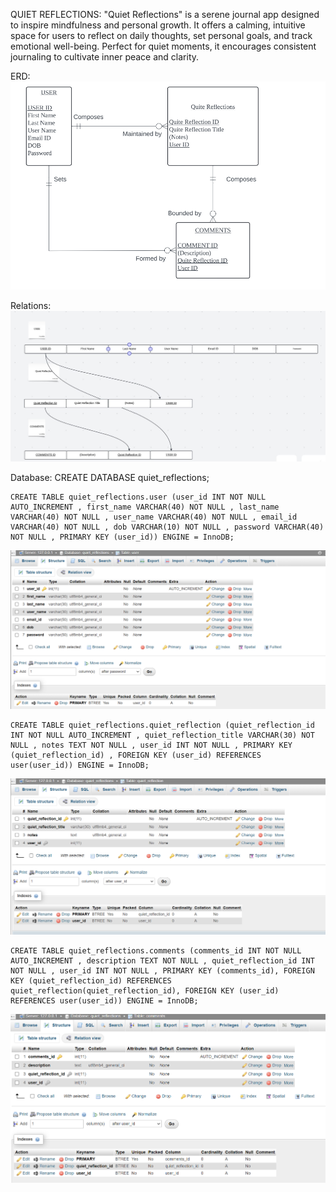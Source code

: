 QUIET REFLECTIONS:
    "Quiet Reflections" is a serene journal app designed to inspire mindfulness and personal growth. It offers a calming, intuitive space for users to reflect on daily thoughts, set personal goals, and track emotional well-being. Perfect for quiet moments, it encourages consistent journaling to cultivate inner peace and clarity.

ERD:
    ![ERD Diagram](/assets/ERD.PNG)

Relations:
    ![Relations](/assets/Relations.jpg)

Database:
    CREATE DATABASE quiet_reflections;

    CREATE TABLE quiet_reflections.user (user_id INT NOT NULL AUTO_INCREMENT , first_name VARCHAR(40) NOT NULL , last_name VARCHAR(40) NOT NULL , user_name VARCHAR(40) NOT NULL , email_id VARCHAR(40) NOT NULL , dob VARCHAR(10) NOT NULL , password VARCHAR(40) NOT NULL , PRIMARY KEY (user_id)) ENGINE = InnoDB;

![User](/assets/user.png)

    CREATE TABLE quiet_reflections.quiet_reflection (quiet_reflection_id INT NOT NULL AUTO_INCREMENT , quiet_reflection_title VARCHAR(30) NOT NULL , notes TEXT NOT NULL , user_id INT NOT NULL , PRIMARY KEY (quiet_reflection_id) , FOREIGN KEY (user_id) REFERENCES user(user_id)) ENGINE = InnoDB;

![QuietReflection](/assets/quiet_reflection.png)

    CREATE TABLE quiet_reflections.comments (comments_id INT NOT NULL AUTO_INCREMENT , description TEXT NOT NULL , quiet_reflection_id INT NOT NULL , user_id INT NOT NULL , PRIMARY KEY (comments_id), FOREIGN KEY (quiet_reflection_id) REFERENCES quiet_reflection(quiet_reflection_id), FOREIGN KEY (user_id) REFERENCES user(user_id)) ENGINE = InnoDB;

![Comments](/assets/comments.png)
